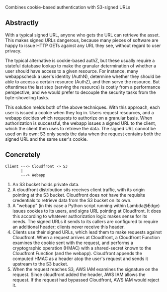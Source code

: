 Combines cookie-based authentication with S3-signed URLs

## Abstractly

With a typical signed URL, anyone who gets the URL can retrieve the asset. This
makes signed URLs dangerous, because many pieces of software are happy to issue
HTTP GETs against any URL they see, without regard to user privacy.

The typical alternative is cookie-based authZ, but these usually require a
stateful database lookup to make the granular determination of whether a user
should have access to a given resource. For instance, many webappscheck a
user's identity (AuthN), determine whether they should be able to access a
certain resource (AuthZ), and then serve the resource. But oftentimes the last
step (serving the resource) is costly from a performance perspective, and we
would prefer to decouple the security tasks from the byte-shoveling tasks.

This solution melds both of the above techniques. With this approach, each user
is issued a cookie when they log in. Users request resources, and a webapp
decides which requests to authorize on a granular basis. When authorization is
successful, the webapp issues a signed URL to the client, which the client then
uses to retrieve the data. The signed URL cannot be used on its own: S3 only
sends the data when the request contains both the signed URL and the same
user's cookie.

## Concretely

    Client ---> Cloudfront -> S3
           |
           ---> Webapp
           

1. An S3 bucket holds private data.
2. A cloudfront distribution sits receives client traffic, with its origin
   pointing at the S3 bucket. Cloudfront does _not_ have the requisite
credentials to retrieve data from the S3 bucket on its own.
3. A "webapp" (in this case a Python script running within Lambda@Edge) issues
   cookies to its users, and signs URL pointing at Cloudfront. It does this
according to whatever authorization logic makes sense for its needs. The signed
URLs it sends to its callers are configured to require an additional header;
clients never receive this header.
4. Clients use their signed URLs, which lead them to make requests against
   Cloudfront. When a request arrives at Cloudfront, a Cloudfront Function
examines the cookie sent with the request, and performs a cryptographic
operation (HMAC) with a shared-secret known to the Cloudfront Function (and the
webapp). Cloudfront appends the computed HMAC as a header atop the user's
request and sends it upstream to the S3 bucket.
5. When the request reaches S3, AWS IAM examines the signature on the request.
   Since cloudfront added the header, AWS IAM allows the request. If the
   request had bypassed Cloudfront, AWS IAM would reject it.
